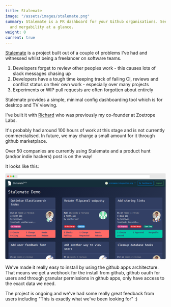 ```yaml
---
title: Stalemate
image: "/assets/images/stalemate.png"
summary: Stalemate is a PR dashboard for your Github organisations. See CI, Reviews
  and mergability at a glance.
weight: 0
current: true
---
```


[Stalemate](https://stalemate.io) is a project built out of a couple of problems I've had and witnessed whilst being a freelancer on software teams.

1) Developers forget to review other peoples work - this causes lots of slack messages chasing up
2) Developers have a tough time keeping track of failing CI, reviews and conflict status on their own work - especially over many projects
3) Experiments or WIP pull requests are often forgotten about entirely

Stalemate provides a simple, minimal config dashboarding tool which is for desktop and TV viewing.

I've built it with [Richard](http://rfwebb.com/) who was previously my co-founder at Zoetrope Labs.

It's probably had around 100 hours of work at this stage and is not currently commercialised. In future, we may charge a small amount for it through github marketplace.

Over 50 companies are currently using Stalemate and a product hunt (and/or indie hackers) post is on the way!

It looks like this:

![Stalemate example dashboard](/assets/images/stalemate.png)

We've made it really easy to install by using the github apps architecture. That means we get a webhook for the install from github, github oauth for users and through granular permissions in github apps, only have access to the exact data we need.

The project is ongoing and we've had some really great feedback from users including "This is exactly what we've been looking for" :)
